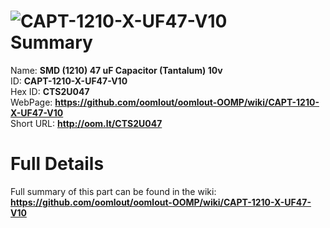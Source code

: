 
![CAPT-1210-X-UF47-V10](https://github.com/oomlout/oomlout-OOMP/blob/master/parts/CAPT-1210-X-UF47-V10/CAPT-1210-X-UF47-V10_420.jpg)   
Summary
=================
  
Name: __SMD (1210) 47 uF Capacitor (Tantalum) 10v__    
ID: __CAPT-1210-X-UF47-V10__   
Hex ID: __CTS2U047__   
WebPage: __https://github.com/oomlout/oomlout-OOMP/wiki/CAPT-1210-X-UF47-V10__   
Short URL: __http://oom.lt/CTS2U047__   

Full Details
==========================
Full summary of this part can be found in the wiki:   
__https://github.com/oomlout/oomlout-OOMP/wiki/CAPT-1210-X-UF47-V10__    

